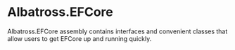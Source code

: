 # Albatross.EFCore
Albatross.EFCore assembly contains interfaces and convenient classes that allow users to get EFCore up and running quickly.